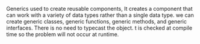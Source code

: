 Generics used to create reusable components,
It creates a component that can work with a variety of data types rather than a single data type.
we can create generic classes, generic functions, generic methods, and generic interfaces.
There is no need to typecast the object.
t is checked at compile time so the problem will not occur at runtime.